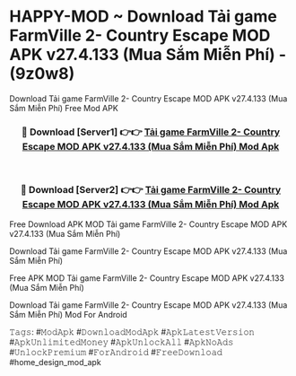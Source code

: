# HAPPY-MOD ~ Download Tải game FarmVille 2- Country Escape MOD APK v27.4.133 (Mua Sắm Miễn Phí) - (9z0w8)
Download Tải game FarmVille 2- Country Escape MOD APK v27.4.133 (Mua Sắm Miễn Phí) Free Mod APK

<div align="center">
<h3>🔴 Download [Server1] 👉👉 <a href="https://apk-comot.site?title=Tải_game_FarmVille_2-_Country_Escape_MOD_APK_v27.4.133_(Mua_Sắm_Miễn_Phí)">Tải game FarmVille 2- Country Escape MOD APK v27.4.133 (Mua Sắm Miễn Phí) Mod Apk</a></h3><br>

<h3>🔴 Download [Server2] 👉👉 <a href="https://apk-comot.site?title=Tải_game_FarmVille_2-_Country_Escape_MOD_APK_v27.4.133_(Mua_Sắm_Miễn_Phí)">Tải game FarmVille 2- Country Escape MOD APK v27.4.133 (Mua Sắm Miễn Phí) Mod Apk</a></h3>
</div>


Free Download APK MOD Tải game FarmVille 2- Country Escape MOD APK v27.4.133 (Mua Sắm Miễn Phí)

Download Tải game FarmVille 2- Country Escape MOD APK v27.4.133 (Mua Sắm Miễn Phí) 

Free APK MOD Tải game FarmVille 2- Country Escape MOD APK v27.4.133 (Mua Sắm Miễn Phí) 

Download Tải game FarmVille 2- Country Escape MOD APK v27.4.133 (Mua Sắm Miễn Phí) Mod For Android

𝚃𝚊𝚐𝚜: #𝙼𝚘𝚍𝙰𝚙𝚔 #𝙳𝚘𝚠𝚗𝚕𝚘𝚊𝚍𝙼𝚘𝚍𝙰𝚙𝚔 #𝙰𝚙𝚔𝙻𝚊𝚝𝚎𝚜𝚝𝚅𝚎𝚛𝚜𝚒𝚘𝚗 #𝙰𝚙𝚔𝚄𝚗𝚕𝚒𝚖𝚒𝚝𝚎𝚍𝙼𝚘𝚗𝚎𝚢 #𝙰𝚙𝚔𝚄𝚗𝚕𝚘𝚌𝚔𝙰𝚕𝚕 #𝙰𝚙𝚔𝙽𝚘𝙰𝚍𝚜 #𝚄𝚗𝚕𝚘𝚌𝚔𝙿𝚛𝚎𝚖𝚒𝚞𝚖 #𝙵𝚘𝚛𝙰𝚗𝚍𝚛𝚘𝚒𝚍 #𝙵𝚛𝚎𝚎𝙳𝚘𝚠𝚗𝚕𝚘𝚊𝚍 #home_design_mod_apk